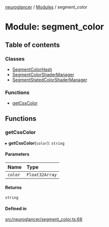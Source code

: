 [neuroglancer](../README.md) / [Modules](../modules.md) / segment\_color

# Module: segment\_color

## Table of contents

### Classes

- [SegmentColorHash](../classes/segment_color.SegmentColorHash.md)
- [SegmentColorShaderManager](../classes/segment_color.SegmentColorShaderManager.md)
- [SegmentStatedColorShaderManager](../classes/segment_color.SegmentStatedColorShaderManager.md)

### Functions

- [getCssColor](segment_color.md#getcsscolor)

## Functions

### getCssColor

▸ **getCssColor**(`color`): `string`

#### Parameters

| Name | Type |
| :------ | :------ |
| `color` | `Float32Array` |

#### Returns

`string`

#### Defined in

[src/neuroglancer/segment_color.ts:68](https://github.com/ActiveBrainAtlas2/neuroglancer/blob/958d23e0/src/neuroglancer/segment_color.ts#L68)
